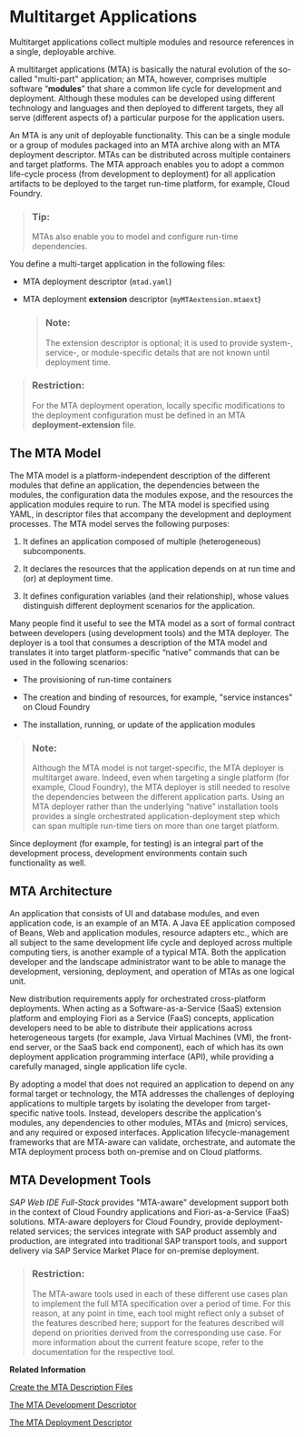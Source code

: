 <!-- loio8b55a61e4ecc4a8d951d3b4f043e8349 -->

# Multitarget Applications

Multitarget applications collect multiple modules and resource references in a single, deployable archive.

A multitarget applications \(MTA\) is basically the natural evolution of the so-called "multi-part" application; an MTA, however, comprises multiple software “**modules**” that share a common life cycle for development and deployment. Although these modules can be developed using different technology and languages and then deployed to different targets, they all serve \(different aspects of\) a particular purpose for the application users.

An MTA is any unit of deployable functionality. This can be a single module or a group of modules packaged into an MTA archive along with an MTA deployment descriptor. MTAs can be distributed across multiple containers and target platforms. The MTA approach enables you to adopt a common life-cycle process \(from development to deployment\) for all application artifacts to be deployed to the target run-time platform, for example, Cloud Foundry.

> ### Tip:  
> MTAs also enable you to model and configure run-time dependencies.

You define a multi-target application in the following files:

-   MTA deployment descriptor \(`mtad.yaml`\)
-   MTA deployment **extension** descriptor \(`myMTAextension.mtaext`\)

    > ### Note:  
    > The extension descriptor is optional; it is used to provide system-, service-, or module-specific details that are not known until deployment time.


> ### Restriction:  
> For the MTA deployment operation, locally specific modifications to the deployment configuration must be defined in an MTA **deployment-extension** file.



<a name="loio8b55a61e4ecc4a8d951d3b4f043e8349__section_k5b_f3b_b1b"/>

## The MTA Model

The MTA model is a platform-independent description of the different modules that define an application, the dependencies between the modules, the configuration data the modules expose, and the resources the application modules require to run. The MTA model is specified using YAML, in descriptor files that accompany the development and deployment processes. The MTA model serves the following purposes:

1.  It defines an application composed of multiple \(heterogeneous\) subcomponents.

2.  It declares the resources that the application depends on at run time and \(or\) at deployment time.

3.  It defines configuration variables \(and their relationship\), whose values distinguish different deployment scenarios for the application.


Many people find it useful to see the MTA model as a sort of formal contract between developers \(using development tools\) and the MTA deployer. The deployer is a tool that consumes a description of the MTA model and translates it into target platform-specific “native” commands that can be used in the following scenarios:

-   The provisioning of run-time containers

-   The creation and binding of resources, for example, "service instances" on Cloud Foundry

-   The installation, running, or update of the application modules


> ### Note:  
> Although the MTA model is not target-specific, the MTA deployer is multitarget aware. Indeed, even when targeting a single platform \(for example, Cloud Foundry\), the MTA deployer is still needed to resolve the dependencies between the different application parts. Using an MTA deployer rather than the underlying “native” installation tools provides a single orchestrated application-deployment step which can span multiple run-time tiers on more than one target platform.

Since deployment \(for example, for testing\) is an integral part of the development process, development environments contain such functionality as well.



<a name="loio8b55a61e4ecc4a8d951d3b4f043e8349__section_jfj_q2b_b1b"/>

## MTA Architecture

An application that consists of UI and database modules, and even application code, is an example of an MTA. A Java EE application composed of Beans, Web and application modules, resource adapters etc., which are all subject to the same development life cycle and deployed across multiple computing tiers, is another example of a typical MTA. Both the application developer and the landscape administrator want to be able to manage the development, versioning, deployment, and operation of MTAs as one logical unit.

New distribution requirements apply for orchestrated cross-platform deployments. When acting as a Software-as-a-Service \(SaaS\) extension platform and employing Fiori as a Service \(FaaS\) concepts, application developers need to be able to distribute their applications across heterogeneous targets \(for example, Java Virtual Machines \(VM\), the front-end server, or the SaaS back end component\), each of which has its own deployment application programming interface \(API\), while providing a carefully managed, single application life cycle.

By adopting a model that does not required an application to depend on any formal target or technology, the MTA addresses the challenges of deploying applications to multiple targets by isolating the developer from target-specific native tools. Instead, developers describe the application's modules, any dependencies to other modules, MTAs and \(micro\) services, and any required or exposed interfaces. Application lifecycle-management frameworks that are MTA-aware can validate, orchestrate, and automate the MTA deployment process both on-premise and on Cloud platforms.



<a name="loio8b55a61e4ecc4a8d951d3b4f043e8349__section_tql_cgb_b1b"/>

## MTA Development Tools

*SAP Web IDE Full-Stack* provides "MTA-aware" development support both in the context of Cloud Foundry applications and Fiori-as-a-Service \(FaaS\) solutions. MTA-aware deployers for Cloud Foundry, provide deployment-related services; the services integrate with SAP product assembly and production, are integrated into traditional SAP transport tools, and support delivery via SAP Service Market Place for on-premise deployment.

> ### Restriction:  
> The MTA-aware tools used in each of these different use cases plan to implement the full MTA specification over a period of time. For this reason, at any point in time, each tool might reflect only a subset of the features described here; support for the features described will depend on priorities derived from the corresponding use case. For more information about the current feature scope, refer to the documentation for the respective tool.

**Related Information**  


[Create the MTA Description Files](create-the-mta-description-files-ebb42ef.md "Multi-target applications are defined in multiple descriptor files.")

[The MTA Development Descriptor](the-mta-development-descriptor-4486ada.md "Multi-target applications are defined in a design-time development descriptor.")

[The MTA Deployment Descriptor](the-mta-deployment-descriptor-33548a7.md "Description of the deployment options for a multitarget application.")

